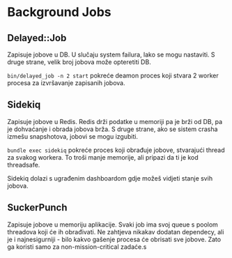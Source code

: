 # Background Jobs

## Delayed::Job

Zapisuje jobove u DB. U slučaju system failura, lako se mogu nastaviti. S druge strane, velik broj jobova može opteretiti DB.

`bin/delayed_job -n 2 start` pokreće deamon proces koji stvara 2 worker procesa za izvršavanje zapisanih jobova.

## Sidekiq

Zapisuje jobove u Redis. Redis drži podatke u memoriji pa je brži od DB, pa je dohvaćanje i obrada jobova brža. S druge strane, ako se sistem crasha izmešu snapshotova, jobovi se mogu izgubiti.

`bundle exec sidekiq` pokreće proces koji obrađuje jobove, stvarajući thread za svakog workera. To troši manje memorije, ali pripazi da ti je kod threadsafe.

Sidekiq dolazi s ugrađenim dashboardom gdje možeš vidjeti stanje svih jobova.

## SuckerPunch

Zapisuje jobove u memoriju aplikacije. Svaki job ima svoj queue s poolom threadova koji će ih obrađivati. Ne zahtjeva nikakav dodatan dependecy, ali je i najnesigurniji - bilo kakvo gašenje procesa će obrisati sve jobove. Zato ga koristi samo za non-mission-critical zadaće.s


